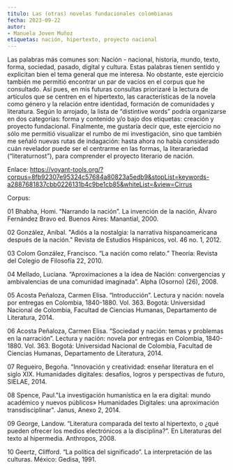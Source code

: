 ```yaml
---
titulo: Las (otras) novelas fundacionales colombianas
fecha: 2023-09-22
autor:
- Manuela Joven Muñoz
etiquetas: nación, hipertexto, proyecto nacional
---
```


Las palabras más comunes son: Nación - nacional, historia, mundo, texto, forma, sociedad, pasado, digital y cultura. Estas palabras tienen sentido y explicitan bien el tema general que me interesa. No obstante, este ejercicio también me permitió encontrar un par de vacíos en el corpus que he consultado. Así pues, en mis futuras consultas priorizaré la lectura de artículos que se centren en  el hipertexto, las características de la novela como género y la relación entre identidad, formación de comunidades y literatura. Según lo arrojado, la lista de “distintive words” podría organizarse en dos categorías: forma y contenido y/o bajo dos etiquetas: creación y proyecto fundacional.  Finalmente, me gustaría decir que, este ejercicio no sólo me permitió visualizar el rumbo de mi investigación, sino que también me señaló nuevas rutas de indagación: hasta ahora no había considerado cuán revelador puede ser el centrarme en las formas, la literarariedad (“literaturnost”), para comprender el proyecto literario de nación. 

Enlace: https://voyant-tools.org/?corpus=8fb92307e95324c57684a80823a5edb9&stopList=keywords-a2887681837cbb0226131b4c9be1cb85&whiteList=&view=Cirrus


Corpus:

01 Bhabha, Homi. “Narrando la nación”. La invención de la nación, Álvaro Fernández Bravo ed. Buenos Aires: 
Manantial, 2000.

02 González, Aníbal. "Adiós a la nostalgia: la narrativa hispanoamericana después de la nación." Revista de Estudios Hispánicos, vol. 46 no. 1, 2012.

03 Colom González, Francisco. “La nación como relato.” Theoría: Revista del Colegio de Filosofía 22, 2010. 

04 Mellado, Luciana. “Aproximaciones a la idea de Nación: convergencias y ambivalencias de una comunidad imaginada”. Alpha (Osorno) (26), 2008. 

05 Acosta Peñaloza, Carmen Elisa. “Introducción”. Lectura y nación: novela por entregas en Colombia, 1840-1880. Vol. 363. Bogotá: Universidad Nacional de Colombia, Facultad de Ciencias Humanas, Departamento de Literatura, 2014.

06 Acosta Peñaloza, Carmen Elisa. “Sociedad y nación: temas y problemas en la narración”. Lectura y nación: novela por entregas en Colombia, 1840-1880. Vol. 363. Bogotá: Universidad Nacional de Colombia, Facultad de Ciencias Humanas, Departamento de Literatura, 2014.

07 Regueiro, Begoña. “Innovación y creatividad: enseñar literatura en el siglo XIX. Humanidades digitales: desafíos, logros y perspectivas de futuro, SIELAE, 2014.

08 Spence, Paul."La investigación humanística en la era digital: mundo académico y nuevos públicos» Humanidades Digitales: una aproximación transdisciplinar". Janus, Anexo 2, 2014.

09 George, Landow. “Literatura comparada del texto al hipertexto, o ¿qué pueden ofrecer los medios electrónicos a la disciplina?”. En Literaturas del texto al hipermedia. Anthropos, 2008.

10 Geertz, Clifford. “La política del significado”. La interpretación de las culturas. México: Gedisa, 1991.

